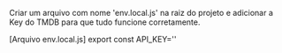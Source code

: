 Criar um arquivo com nome 'env.local.js' na raiz do projeto e adicionar a Key do TMDB para que tudo funcione corretamente.

[Arquivo env.local.js] 
export const API_KEY='<CHAVE-DA-API>'

